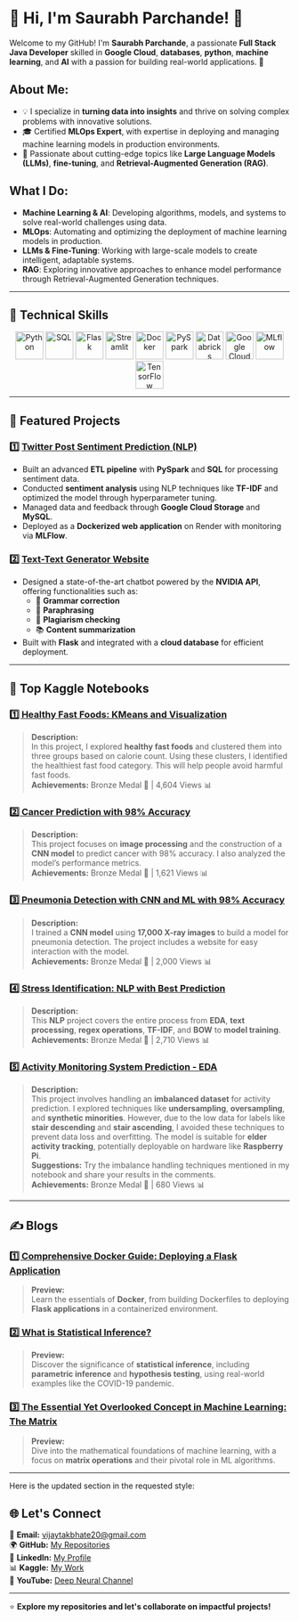 # 🌟 Hi, I'm Saurabh Parchande! 👋

Welcome to my GitHub! I'm **Saurabh Parchande**, a passionate **Full Stack Java Developer** skilled in **Google Cloud**, 
 **databases**, **python**, **machine learning**, and **AI** with a passion for building real-world applications. 🚀

## About Me:
- 💡 I specialize in **turning data into insights** and thrive on solving complex problems with innovative solutions.
- 🎓 Certified **MLOps Expert**, with expertise in deploying and managing machine learning models in production environments.
- 🚀 Passionate about cutting-edge topics like **Large Language Models (LLMs)**, **fine-tuning**, and **Retrieval-Augmented Generation (RAG)**.

## What I Do:
- **Machine Learning & AI**: Developing algorithms, models, and systems to solve real-world challenges using data.
- **MLOps**: Automating and optimizing the deployment of machine learning models in production.
- **LLMs & Fine-Tuning**: Working with large-scale models to create intelligent, adaptable systems.
- **RAG**: Exploring innovative approaches to enhance model performance through Retrieval-Augmented Generation techniques.

---

## 🔧 **Technical Skills**  
<div align="center">  
  <img src="https://cdn.jsdelivr.net/gh/devicons/devicon/icons/python/python-original.svg" alt="Python" height="50">  
  <img src="https://cdn.jsdelivr.net/gh/devicons/devicon/icons/mysql/mysql-original-wordmark.svg" alt="SQL" height="50">  
  <img src="https://cdn.jsdelivr.net/gh/devicons/devicon/icons/flask/flask-original.svg" alt="Flask" height="50">  
  <img src="https://streamlit.io/images/brand/streamlit-mark-color.svg" alt="Streamlit" height="50">  
  <img src="https://cdn.jsdelivr.net/gh/devicons/devicon/icons/docker/docker-original-wordmark.svg" alt="Docker" height="50">  
  <img src="https://spark.apache.org/images/spark-logo-trademark.png" alt="PySpark" height="50">  
  <img src="https://drive.google.com/uc?export=view&id=13BDBQaq2HpxYK5tVbv5vhT86CLDcM5sx" alt="Databricks" height="50">  
  <img src="https://github.com/user-attachments/assets/0735e042-2178-478b-bf02-493a6f4f255c" alt="Google Cloud Platform" height="50">  
  <img src="https://github.com/user-attachments/assets/63d5e52f-9385-4ec5-a300-43bc0f61d070" alt="MLflow" height="50">  
  <img src="https://github.com/user-attachments/assets/352d92fb-4b0d-454a-aacb-465dff41a391" alt="TensorFlow" height="50">  
</div>  

---

## 🚀 **Featured Projects**  
### **1️⃣ [Twitter Post Sentiment Prediction (NLP)](https://github.com/vijaytakbhate2002/sentiment-prediction-flask-application.git)**  
- Built an advanced **ETL pipeline** with **PySpark** and **SQL** for processing sentiment data.  
- Conducted **sentiment analysis** using NLP techniques like **TF-IDF** and optimized the model through hyperparameter tuning.  
- Managed data and feedback through **Google Cloud Storage** and **MySQL**.  
- Deployed as a **Dockerized web application** on Render with monitoring via **MLFlow**.  

### **2️⃣ [Text-Text Generator Website](https://text-text-generator.onrender.com/)**  
- Designed a state-of-the-art chatbot powered by the **NVIDIA API**, offering functionalities such as:  
  - 📝 **Grammar correction**  
  - 🔄 **Paraphrasing**  
  - 📜 **Plagiarism checking**  
  - 📚 **Content summarization**  
- Built with **Flask** and integrated with a **cloud database** for efficient deployment.  


---
## 📝 **Top Kaggle Notebooks**

### [1️⃣ Healthy Fast Foods: KMeans and Visualization](https://www.kaggle.com/code/vijay20213/healthy-fast-foods-kmeans-and-visualization)  
> **Description:**  
> In this project, I explored **healthy fast foods** and clustered them into three groups based on calorie count. Using these clusters, I identified the healthiest fast food category. This will help people avoid harmful fast foods.  
> **Achievements:** Bronze Medal 🏅 | 4,604 Views 📊  

### [2️⃣ Cancer Prediction with 98% Accuracy](https://www.kaggle.com/code/vijay20213/cancer-prediction-with-98-accuracy)  
> **Description:**  
> This project focuses on **image processing** and the construction of a **CNN model** to predict cancer with 98% accuracy. I also analyzed the model’s performance metrics.  
> **Achievements:** Bronze Medal 🏅 | 1,621 Views 📊  

### [3️⃣ Pneumonia Detection with CNN and ML with 98% Accuracy](https://www.kaggle.com/code/vijay20213/pneumonia-detection-with-cnn-and-ml-with-98-acc)  
> **Description:**  
> I trained a **CNN model** using **17,000 X-ray images** to build a model for pneumonia detection. The project includes a website for easy interaction with the model.  
> **Achievements:** Bronze Medal 🏅 | 2,000 Views 📊  

### [4️⃣ Stress Identification: NLP with Best Prediction](https://www.kaggle.com/code/vijay20213/stress-identification-nlp-with-best-prediction)  
> **Description:**  
> This **NLP** project covers the entire process from **EDA**, **text processing**, **regex operations**, **TF-IDF**, and **BOW** to **model training**.  
> **Achievements:** Bronze Medal 🏅 | 2,710 Views 📊  

### [5️⃣ Activity Monitoring System Prediction - EDA](https://www.kaggle.com/code/vijay20213/activity-monitoring-system-prediction-eda)  
> **Description:**  
> This project involves handling an **imbalanced dataset** for activity prediction. I explored techniques like **undersampling**, **oversampling**, and **synthetic minorities**. However, due to the low data for labels like **stair descending** and **stair ascending**, I avoided these techniques to prevent data loss and overfitting. The model is suitable for **elder activity tracking**, potentially deployable on hardware like **Raspberry Pi**.  
> **Suggestions:** Try the imbalance handling techniques mentioned in my notebook and share your results in the comments.  
> **Achievements:** Bronze Medal 🏅 | 680 Views 📊  


---

## ✍️ **Blogs**  
### [1️⃣ Comprehensive Docker Guide: Deploying a Flask Application](https://www.linkedin.com/pulse/comprehensive-docker-guide-deploying-flask-vijay-takbhate-ojxvc/?trackingId=EzxHCiCaQbur%2FNED9CL76A%3D%3D)  
> **Preview:**  
> Learn the essentials of **Docker**, from building Dockerfiles to deploying **Flask applications** in a containerized environment.  

### [2️⃣ What is Statistical Inference?](https://www.linkedin.com/pulse/what-statistical-inference-vijay-takbhate-liyhe/?trackingId=EzxHCiCaQbur%2FNED9CL76A%3D%3D)  
> **Preview:**  
> Discover the significance of **statistical inference**, including **parametric inference** and **hypothesis testing**, using real-world examples like the COVID-19 pandemic.  

### [3️⃣ The Essential Yet Overlooked Concept in Machine Learning: The Matrix](https://www.linkedin.com/pulse/essential-yet-overlooked-concept-machine-learning-matrix-takbhate-wrzqc/?trackingId=EzxHCiCaQbur%2FNED9CL76A%3D%3D)  
> **Preview:**  
> Dive into the mathematical foundations of machine learning, with a focus on **matrix operations** and their pivotal role in ML algorithms.  

---
Here is the updated section in the requested style:

## 🌐 **Let's Connect**  
📧 **Email:** [vijaytakbhate20@gmail.com](mailto:vijaytakbhate20@gmail.com)  
🌍 **GitHub:** [My Repositories](https://github.com/vijaytakbhate2002)  
💼 **LinkedIn:** [My Profile](https://www.linkedin.com/in/vijay-takbhate-b9231a236/?trk=PROFILE_DROP_DOWN)  
📊 **Kaggle:** [My Work](https://www.kaggle.com/vijay20213)  
🎥 **YouTube:** [Deep Neural Channel](https://www.youtube.com/c/DeepNeural)  

---

⭐️ **Explore my repositories and let's collaborate on impactful projects!**
